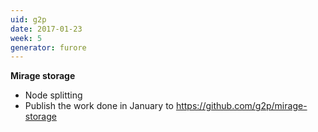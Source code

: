 ```yaml
---
uid: g2p
date: 2017-01-23
week: 5
generator: furore
---
```


**Mirage storage**

- Node splitting
- Publish the work done in January to <https://github.com/g2p/mirage-storage>


